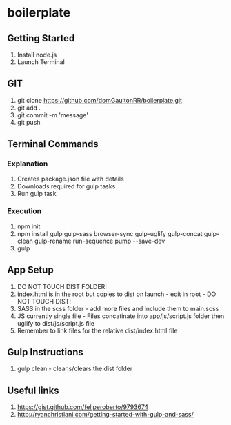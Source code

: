 # boilerplate

## Getting Started
1. Install node.js
2. Launch Terminal

## GIT
1. git clone https://github.com/domGaultonRR/boilerplate.git
2. git add .
3. git commit -m 'message'
4. git push

## Terminal Commands

### Explanation
1. Creates package.json file with details
2. Downloads required for gulp tasks
3. Run gulp task

### Execution
1. npm init
2. npm install gulp gulp-sass browser-sync gulp-uglify gulp-concat gulp-clean gulp-rename run-sequence pump --save-dev 
3. gulp 


## App Setup
1. DO NOT TOUCH DIST FOLDER!
2. index.html is in the root but copies to dist on launch - edit in root - DO NOT TOUCH DIST!
3. SASS in the scss folder - add more files and include them to main.scss
4. JS currently single file - Files concatinate into app/js/script.js folder then uglify to dist/js/script.js file
5. Remember to link files for the relative dist/index.html file

## Gulp Instructions
1. gulp clean - cleans/clears the dist folder

## Useful links 
1. https://gist.github.com/feliperoberto/9793674
2. http://ryanchristiani.com/getting-started-with-gulp-and-sass/